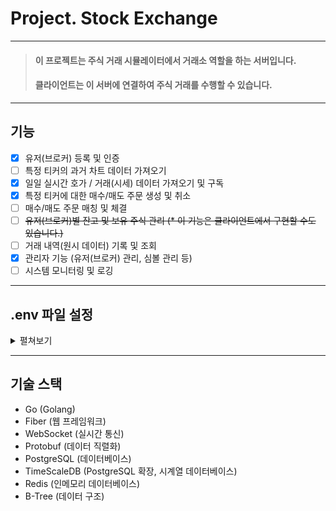 # Project. Stock Exchange

---
> #### 이 프로젝트는 주식 거래 시뮬레이터에서 거래소 역할을 하는 서버입니다.
> #### 클라이언트는 이 서버에 연결하여 주식 거래를 수행할 수 있습니다.

---
## 기능
- [x] 유저(브로커) 등록 및 인증
- [ ] 특정 티커의 과거 차트 데이터 가져오기
- [x] 일일 실시간 호가 / 거래(시세) 데이터 가져오기 및 구독
- [x] 특정 티커에 대한 매수/매도 주문 생성 및 취소
- [ ] 매수/매도 주문 매칭 및 체결
- [ ] ~~유저(브로커)별 잔고 및 보유 주식 관리 (* 이 기능은 클라이언트에서 구현할 수도 있습니다.)~~
- [ ] 거래 내역(원시 데이터) 기록 및 조회
- [x] 관리자 기능 (유저(브로커) 관리, 심볼 관리 등)
- [ ] 시스템 모니터링 및 로깅
---
## .env 파일 설정
<details>
<summary>펼쳐보기</summary>

```
# Swagger API 문서 접근용 계정
SWAGGER_USER=
SWAGGER_PASSWORD=
# PostgreSQL DB 설정
POSTGRESQL_DB_HOST=localhost
POSTGRESQL_DB_PORT=5432
POSTGRESQL_DB_USER=postgres
POSTGRESQL_DB_PASSWORD=pjse-user-1234
POSTGRESQL_DB_NAME=exchange-data
POSTGRESQL_DB_SSLMODE=disable
POSTGRESQL_DB_MAX_CONNS=30
POSTGRESQL_DB_MIN_CONNS=10
POSTGRESQL_DB_CONN_MAX_LIFETIME=3600
POSTGRESQL_DB_CONN_MAX_IDLE_TIME=1800
# Redis 설정
REDIS_HOST=localhost:6379
REDIS_USERNAME=pjse
REDIS_PASSWORD=pjse-user-1234
REDIS_DB=0
REDIS_POOL_SIZE=20
REDIS_MIN_IDLE_CONNS=10
REDIS_MAX_RETRIES=3
REDIS_DIAL_TIMEOUT=5
REDIS_READ_TIMEOUT=3
REDIS_WRITE_TIMEOUT=3
REDIS_POOL_TIMEOUT=4
# 웹소켓 설정
WEBSOCKET_PORT=4001
# 서버 설정
SERVER_PORT=4000
SYS_LOG=true
SYS_LOG_LOCATION=./logs
SYS_LOG_RESET_DAYS=7
SYS_LOG_LEVEL=info
```

</details>

---
## 기술 스택
- Go (Golang)
- Fiber (웹 프레임워크)
- WebSocket (실시간 통신)
- Protobuf (데이터 직렬화)
- PostgreSQL (데이터베이스)
- TimeScaleDB (PostgreSQL 확장, 시계열 데이터베이스)
- Redis (인메모리 데이터베이스)
- B-Tree (데이터 구조)
